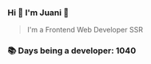 ### Hi 👋 I&#39;m Juani 🦁

> I&#39;m a Frontend Web Developer SSR

### 📚 Days being a developer: 1040
